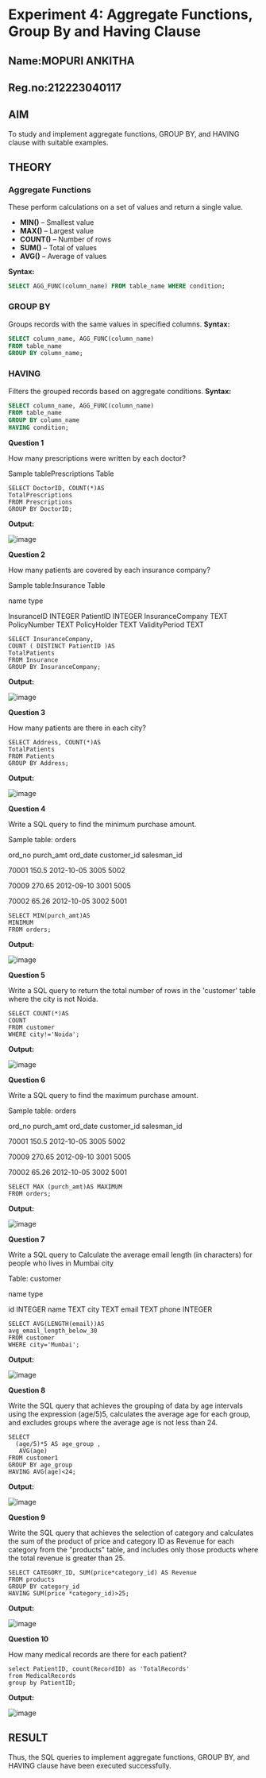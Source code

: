 # Experiment 4: Aggregate Functions, Group By and Having Clause
## Name:MOPURI ANKITHA
## Reg.no:212223040117
## AIM
To study and implement aggregate functions, GROUP BY, and HAVING clause with suitable examples.

## THEORY

### Aggregate Functions
These perform calculations on a set of values and return a single value.

- **MIN()** – Smallest value  
- **MAX()** – Largest value  
- **COUNT()** – Number of rows  
- **SUM()** – Total of values  
- **AVG()** – Average of values

**Syntax:**
```sql
SELECT AGG_FUNC(column_name) FROM table_name WHERE condition;
```
### GROUP BY
Groups records with the same values in specified columns.
**Syntax:**
```sql
SELECT column_name, AGG_FUNC(column_name)
FROM table_name
GROUP BY column_name;
```
### HAVING
Filters the grouped records based on aggregate conditions.
**Syntax:**
```sql
SELECT column_name, AGG_FUNC(column_name)
FROM table_name
GROUP BY column_name
HAVING condition;
```

**Question 1**

How many prescriptions were written by each doctor?

Sample tablePrescriptions Table
```
SELECT DoctorID, COUNT(*)AS
TotalPrescriptions
FROM Prescriptions
GROUP BY DoctorID;
```
**Output:**

![image](https://github.com/user-attachments/assets/c5ecb054-0dcb-4489-baa4-2b30c8238a73)

**Question 2**

How many patients are covered by each insurance company?

Sample table:Insurance Table

name type

InsuranceID INTEGER PatientID INTEGER InsuranceCompany TEXT PolicyNumber TEXT PolicyHolder TEXT ValidityPeriod TEXT

```
SELECT InsuranceCompany,
COUNT ( DISTINCT PatientID )AS
TotalPatients
FROM Insurance
GROUP BY InsuranceCompany;
```
**Output:**

![image](https://github.com/user-attachments/assets/02784127-99c3-429f-ad06-d69b605a5c7b)

**Question 3**

How many patients are there in each city?

```
SELECT Address, COUNT(*)AS
TotalPatients
FROM Patients
GROUP BY Address;
```
**Output:**

![image](https://github.com/user-attachments/assets/38f989b2-c1f9-4278-8f02-1497e0eebb7a)


**Question 4**

Write a SQL query to find the minimum purchase amount.

Sample table: orders

ord_no purch_amt ord_date customer_id salesman_id

70001 150.5 2012-10-05 3005 5002

70009 270.65 2012-09-10 3001 5005

70002 65.26 2012-10-05 3002 5001

```
SELECT MIN(purch_amt)AS
MINIMUM
FROM orders;
```
**Output:**

![image](https://github.com/user-attachments/assets/77336749-974a-44be-ba09-0ec0fd4e04ad)


**Question 5**

Write a SQL query to return the total number of rows in the 'customer' table where the city is not Noida.
```
SELECT COUNT(*)AS 
COUNT
FROM customer
WHERE city!='Noida';
```
**Output:**

![image](https://github.com/user-attachments/assets/d1974d6a-e83a-47df-aa64-0256aea51d3e)


**Question 6**

Write a SQL query to find the maximum purchase amount.

Sample table: orders

ord_no purch_amt ord_date customer_id salesman_id

70001 150.5 2012-10-05 3005 5002

70009 270.65 2012-09-10 3001 5005

70002 65.26 2012-10-05 3002 5001

```
SELECT MAX (purch_amt)AS MAXIMUM
FROM orders;
```
**Output:**

![image](https://github.com/user-attachments/assets/f6e9c531-1bcb-4bb9-bbaa-a6c0b8485a12)


**Question 7**

Write a SQL query to Calculate the average email length (in characters) for people who lives in Mumbai city

Table: customer

name type

id INTEGER name TEXT
city TEXT email TEXT phone INTEGER

```
SELECT AVG(LENGTH(email))AS
avg_email_length_below_30
FROM customer
WHERE city='Mumbai';
```
**Output:**

![image](https://github.com/user-attachments/assets/ca601445-a16b-442f-aae8-0900b5334b75)


**Question 8**

Write the SQL query that achieves the grouping of data by age intervals using the expression (age/5)5, calculates the average age for each group, and excludes groups where the average age is not less than 24.
```
SELECT
  (age/5)*5 AS age_group ,
   AVG(age)
FROM customer1
GROUP BY age_group 
HAVING AVG(age)<24;
```
**Output:**

![image](https://github.com/user-attachments/assets/3b0e0130-41c2-42cb-b857-2688573e0f7e)


**Question 9**

Write the SQL query that achieves the selection of category and calculates the sum of the product of price and category ID as Revenue for each category from the "products" table, and includes only those products where the total revenue is greater than 25.
```
SELECT CATEGORY_ID, SUM(price*category_id) AS Revenue
FROM products
GROUP BY category_id
HAVING SUM(price *category_id)>25;
```
**Output:**

![image](https://github.com/user-attachments/assets/dcd2a606-3aaf-466c-ba73-ae9acfbc394b)


**Question 10**

How many medical records are there for each patient?
```
select PatientID, count(RecordID) as 'TotalRecords'
from MedicalRecords
group by PatientID;
```
**Output:**

![image](https://github.com/user-attachments/assets/b45b235a-cc86-420d-84ac-4c4a3aefb6d5)

## RESULT
Thus, the SQL queries to implement aggregate functions, GROUP BY, and HAVING clause have been executed successfully.
